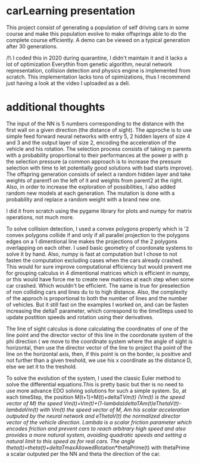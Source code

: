 # carLearning presentation
This project consist of generating a population of self driving cars in some course and make this population evolve to make offsprings
able to do the complete course efficiently. A demo can be viewed on a typical generation after 30 generations.

/!\ I coded this in 2020 during quarantine, I didn't maintain it and it lacks a lot of optimization
Everythin from genetic algorithm, neural network representation, collision detection and physics engine is implemented from scratch.
This implementation lacks tons of opimizations, thus I recommend just having a look at the video I uploaded as a deli.

# additional thoughts

The input of the NN is 5 numbers corresponding to the distance with the first wall on a given direction (the distance of sight).
The approche is to use simple feed forward neural networks with entry 5, 2 hidden layers of size 4 and 3 and the output layer of size 2,
encoding the acceleration of the vehicle and his rotation.
The selection process consists of taking m parents with a probability proportional to their performances at the power p with p the selection 
pressure (a common approach is to increase the pressure selection with time to let potentially good solutions with bad starts improve).
The offspring generation consists of select a random hidden layer and take weights of parent1 on the left of it and weights from parent2 at the right.
Also, in order to increase the exploration of possibilities, I also added random new models at each generation.
The mutation is done with a probability and replace a random weight with a brand new one.

I did it from scratch using the pygame library for plots and numpy for matrix operations, not much more.

To solve collision detection, I used a convex polygons property which is '2 convex polygons collide if and only if all parallel projection to the polygons edges
on a 1 dimentional line makes the projections of the 2 polygons overlapping on each other.
I used basic geometry of coordonate systems to solve it by hand. Also, numpy is fast at computation but I chose to not fasten the computation excluding cases when
the cars already crashed. This would for sure improve computational efficiency but would prevent me for grouping calculus in 4 dimentional matrices which is efficient 
in numpy, or this would have force me to create new matrices at each step when some car crashed. Which wouldn't be efficient. The same is true for preselection of
non colliding cars and lines du to to high distance.
Also, the complexity of the approch is proportional to both the number of lines and the number of vehicles. But it still fast on the examples I worked on, and can be
fasten increasing the deltaT parameter, which correspond to the timeSteps used to update postition speeds and rotation using their derivatives.

The line of sight calculus is done calculating the coordinates of one of the line point and the director vector of this line in the coordonate system of the phi direction
( we move to the coordinate system where the angle of sight is horizontal, then use the director vector of the line to project tha point of the line on the horizontal
axis, then, if this point is on the border, is positive and not further than a given treshold, we use his x coordinate as the distance D, else we set it to the treshold.

To solve the evolution of the system, I used the classic Euler method to solve the differential equations.This is pretty basic but ther is no need to use more advance EDO
solving solutions for such a simple system.
So, at each timeStep, 
the position M(t+1)=M(t)+deltaT*Vm(t) (Vm(t) is the speed vector of M)
the speed Vm(t)=Vm(t)+(1-lambda)*deltaT*Am(t)*eThetaV(t)-lambda*Vm(t)
with Vm(t) the speed vector of M, Am his scalar acceleration outputed by the neural network and eThetaV(t) the normalized director vector
of the vehicle direction. Lambda is a scalar friction parameter which encodes friction and prevent cars to reach arbitrary high speed and
also provides a more natural system, avoiding quadratic speeds and setting a natural limit to this speed as for real cars.
The angle theta(t)=theta(t)+deltaT*maxAllowedRotation*thetaPrime(t)
with thetaPrime a scalar outputed per the NN and theta the direction of the car.
 


